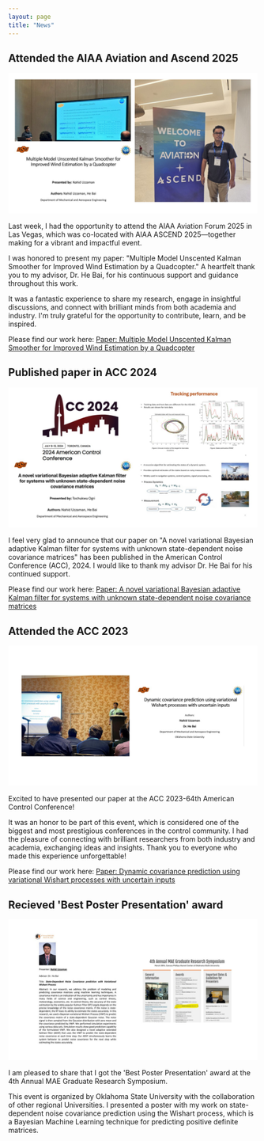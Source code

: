 ```yaml
---
layout: page
title: "News"
---
```


## Attended the AIAA Aviation and Ascend 2025
![Sanzida](/assets/img/post1.jpg)

Last week, I had the opportunity to attend the AIAA Aviation Forum 2025 in Las Vegas, which was co-located with AIAA ASCEND 2025—together making for a vibrant and impactful event.

I was honored to present my paper:
 "Multiple Model Unscented Kalman Smoother for Improved Wind Estimation by a Quadcopter."
A heartfelt thank you to my advisor, Dr. He Bai, for his continuous support and guidance throughout this work.

It was a fantastic experience to share my research, engage in insightful discussions, and connect with brilliant minds from both academia and industry. I'm truly grateful for the opportunity to contribute, learn, and be inspired.

Please find our work here: [Paper: Multiple Model Unscented Kalman Smoother for Improved Wind Estimation by a Quadcopter](https://arc.aiaa.org/doi/abs/10.2514/6.2025-3631)

## Published paper in ACC 2024
![Sanzida](/assets/img/post4.jpg)

I feel very glad to announce that our paper on "A novel variational Bayesian adaptive Kalman filter for systems with unknown state-dependent noise covariance matrices" has been published in the American Control Conference (ACC), 2024. I would like to thank my advisor Dr. He Bai for his continued support. 

Please find our work here: [Paper: A novel variational Bayesian adaptive Kalman filter for systems with unknown state-dependent noise covariance matrices](https://ieeexplore.ieee.org/abstract/document/10644401/)

## Attended the ACC 2023
![Sanzida](/assets/img/post2.jpg)

Excited to have presented our paper at the ACC 2023-64th American Control Conference!

It was an honor to be part of this event, which is considered one of the biggest and most prestigious conferences in the control community. I had the pleasure of connecting with brilliant researchers from both industry and academia, exchanging ideas and insights. Thank you to everyone who made this experience unforgettable! 

Please find our work here: [Paper: Dynamic covariance prediction using variational Wishart processes with uncertain inputs](https://ieeexplore.ieee.org/abstract/document/10155969/)

## Recieved 'Best Poster Presentation' award 
![Sanzida](/assets/img/post3.jpg)

I am pleased to share that I got the 'Best Poster Presentation' award at the 4th Annual MAE Graduate Research Symposium. 

This event is organized by Oklahoma State University with the collaboration of other regional Universities. I presented a poster with my work on state-dependent noise covariance prediction using the Wishart process, which is a Bayesian Machine Learning technique for predicting positive definite matrices. 
